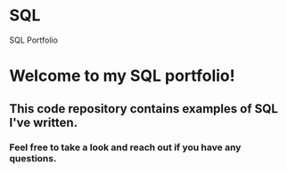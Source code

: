 # SQL
SQL Portfolio

# Welcome to my SQL portfolio! 

## This code repository contains examples of SQL I've written. 

### Feel free to take a look and reach out if you have any questions.

